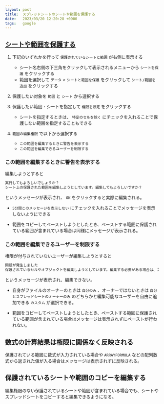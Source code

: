 ```yaml
---
layout: post
title:  スプレッドシートのシートや範囲を保護する
date:   2023/03/20 12:20:28 +0900
tags:   google
---
```


## [シートや範囲を保護する](https://support.google.com/docs/answer/1218656?hl=ja)

1.  下記のいずれかを行って `保護されているシートと範囲` が右側に表示する

    -   シート名右側の下三角をクリックして表示されるメニューから `シートを保護` をクリックする
    -   範囲を選択して `データ` > `シートと範囲を保護` をクリックして `シート/範囲を追加` をクリックする

1.  保護したい対象を `範囲` と `シート` から選択する

1.  保護したい範囲・シートを指定して `権限を設定` をクリックする

    -   シートを指定するときは、 `特定のセルを除く` にチェックを入れることで保護しない範囲を指定することもできる

1.  `範囲の編集権限` で以下から選択する

    -   `この範囲を編集するときに警告を表示する`
    -   `この範囲を編集できるユーザーを制限する`

### この範囲を編集するときに警告を表示する

編集しようとすると

```txt
実行してもよろしいでしょうか？
シート上の保護された範囲を編集しようとしています。編集してもよろしいですか？
```

というメッセージが表示され、 `OK` をクリックすると実際に編集される。

-   `5分間このメッセージを表示しない` にチェックを入れることでメッセージを表示しないようにできる

-   範囲をコピーしてペーストしようとしたとき、ペーストする範囲に保護されている範囲が含まれている場合は同様にメッセージが表示される。

### この範囲を編集できるユーザーを制限する

権限が付与されていないユーザーが編集しようとすると

```txt
問題が発生しました
保護されているセルやオブジェクトを編集しようとしています。編集する必要がある場合は、スプレッドシートのオーナーに連絡して、保護を解除してもらってください。
```

というメッセージが表示され、編集できない。

-   自身がファイルのオーナーのときは `自分のみ` 、オーナーではないときは `自分とスプレッドシートのオーナーのみ` のどちらかと編集可能なユーザーを自由に追加できる `カスタム` が選択できる。

-   範囲をコピーしてペーストしようとしたとき、ペーストする範囲に保護されている範囲が含まれている場合はメッセージは表示されずにペーストが行われない。

## 数式の計算結果は権限に関係なく反映される

保護されている範囲に数式が入力されている場合や `ARRAYFORMULA` などの配列数式から返された値が入る場合はメッセージは表示されずに反映される。

## 保護されているシートや範囲のコピーを編集する

編集権限のない保護されているシートや範囲が含まれている場合でも、シートやスプレッドシートをコピーすると編集できるようになる。
